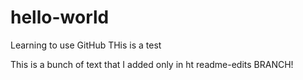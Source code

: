 # hello-world
Learning to use GitHub
THis is a test

This is a bunch of text that I added only in ht readme-edits BRANCH!

